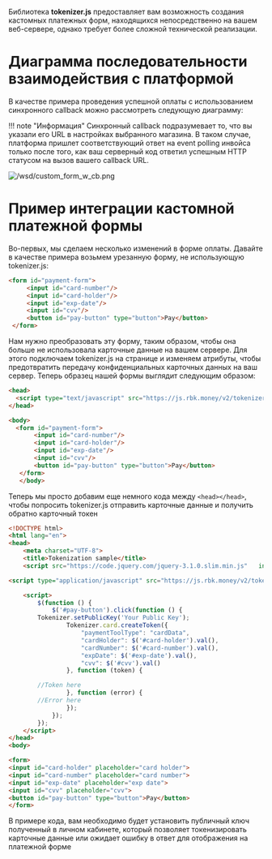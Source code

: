 Библиотека **tokenizer.js** предоставляет вам возможность создания кастомных платежных форм, находящихся непосредственно на вашем веб-сервере, однако требует более сложной технической реализации.

# Диаграмма последовательности взаимодействия с платформой

В качестве примера проведения успешной оплаты с использованием синхронного callback можно рассмотреть следующую диаграмму:

!!! note "Информация"
    Синхронный callback подразумевает то, что вы указали его URL в настройках выбранного магазина. В таком случае, платформа пришлет соответствующий ответ на event polling инвойса только после того, как ваш серверный код ответил успешным HTTP статусом на вызов вашего callback URL.

  ![/wsd/custom_form_w_cb.png](/wsd/custom_form_w_cb.png)

# Пример интеграции кастомной платежной формы

Во-первых, мы сделаем несколько изменений в форме оплаты. Давайте в качестве примера возьмем урезанную форму, не использующую tokenizer.js:

```html
<form id="payment-form">
     <input id="card-number"/>
     <input id="card-holder"/>
     <input id="exp-date"/>
     <input id="cvv"/>
     <button id="pay-button" type="button">Pay</button>
 </form>

```

Нам нужно преобразовать эту форму, таким образом, чтобы она больше не использовала карточные данные на вашем сервере. Для этого подключаем tokenizer.js на странице и изменяем атрибуты, чтобы предотвратить передачу конфиденциальных карточных данных на ваш сервер.
Теперь образец нашей формы выглядит следующим образом:

```html
<head>
  <script type="text/javascript" src="https://js.rbk.money/v2/tokenizer.js"></script>
</head>

<body>
  <form id="payment-form">
       <input id="card-number"/>
       <input id="card-holder"/>
       <input id="exp-date"/>
       <input id="cvv"/>
       <button id="pay-button" type="button">Pay</button>
   </form>
   </body>
```

Теперь мы просто добавим еще немного кода между ```<head></head>```, чтобы попросить tokenizer.js отправить карточные данные и получить обратно карточный токен

```html
<!DOCTYPE html>
<html lang="en">
<head>
    <meta charset="UTF-8">
    <title>Tokenization sample</title>
    <script src="https://code.jquery.com/jquery-3.1.0.slim.min.js"   integrity="sha256-cRpWjoSOw5KcyIOaZNo4i6fZ9tKPhYYb6i5T9RSVJG8=" crossorigin="anonymous"></script>

<script type="application/javascript" src="https://js.rbk.money/v2/tokenizer.js"></script>

    <script>
        $(function () {
            $('#pay-button').click(function () {
        Tokenizer.setPublicKey('Your Public Key');
                Tokenizer.card.createToken({
                    "paymentToolType": "cardData",
                    "cardHolder": $('#card-holder').val(),
                    "cardNumber": $('#card-number').val(),
                    "expDate": $('#exp-date').val(),
                    "cvv": $('#cvv').val()
                }, function (token) {

        //Token here
                }, function (error) {
        //Error here
                });
            });
        });
    </script>
</head>
<body>
```

```html
<form>
<input id="card-holder" placeholder="card holder">
<input id="card-number" placeholder="card number">
<input id="exp-date" placeholder="exp date">
<input id="cvv" placeholder="cvv">
<button id="pay-button" type="button">Pay</button>
</form>
```

В примере кода, вам необходимо будет установить публичный ключ полученный в личном кабинете, который позволяет токенизировать карточные данные или ожидает ошибку в ответ для отображения на платежной форме